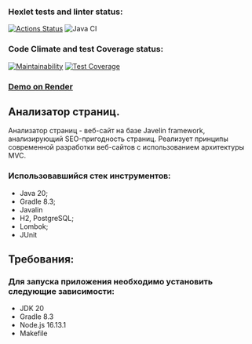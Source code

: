 ### Hexlet tests and linter status:
[![Actions Status](https://github.com/error4071/java-project-72/actions/workflows/hexlet-check.yml/badge.svg)](https://github.com/error4071/java-project-72/actions)  ![Java CI](https://github.com/error4071/java-project-72/workflows/Java%20CI/badge.svg)

### Code Climate and test Coverage status:
[![Maintainability](https://api.codeclimate.com/v1/badges/e40c561b16d1932e0506/maintainability)](https://codeclimate.com/github/error4071/java-project-72/maintainability) [![Test Coverage](https://api.codeclimate.com/v1/badges/e40c561b16d1932e0506/test_coverage)](https://codeclimate.com/github/error4071/java-project-72/test_coverage)

### [Demo on Render](https://first-deploy-xy4v.onrender.com)

## Анализатор страниц.

Анализатор страниц - веб-сайт на базе Javelin framework, анализирующий SEO-пригодность страниц. Реализует принципы современной разработки веб-сайтов с использованием архитектуры MVC. 

### Использовавшийся стек инструментов:

+ Java 20;
+ Gradle 8.3;
+ Javalin
+ H2, PostgreSQL;
+ Lombok;
+ JUnit

## Требования: 

### Для запуска приложения необходимо установить следующие зависимости:

+ JDK 20
+ Gradle 8.3
+ Node.js 16.13.1
+ Makefile

